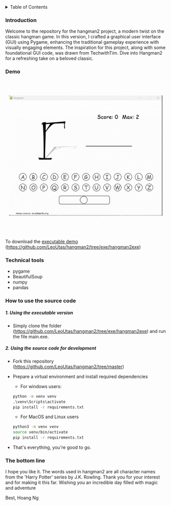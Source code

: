 <details>
  <summary>Table of Contents</summary>
  <ol>
    <li>
      <a href="#introduction">Introduction</a>
    </li>
    <li><a href="#demo">Demo</a></li>
    <li><a href="#technical-tools">Technical Tools</a></li>
    <li><a href="#how-to-use-the-source-code">How to use the source code</a></li>
    <li><a href="#the-bottom-line">The Bottom Line</a></li>
  </ol>
</details>

### Introduction

Welcome to the repository for the hangman2 project, a modern twist on the classic hangman game. In this version, I crafted a graphical user interface (GUI) using Pygame, enhancing the traditional gameplay experience with visually engaging elements. The inspiration for this project, along with some foundational GUI code, was drawn from TechwithTim. Dive into Hangman2 for a refreshing take on a beloved classic.

### Demo

<p align="center">
  <a href="Video URL">
    <img src="/video/hangman2.gif" width="480" alt="Alt text for the image"/>
  </a>
</p>

To download the <a href="https://github.com/LeoUtas/hangman2/tree/exe/hangman2exe" target="_blank" rel="noopener noreferrer"> executable demo </a> (https://github.com/LeoUtas/hangman2/tree/exe/hangman2exe)

### Technical tools

-   pygame
-   BeautifulSoup
-   numpy
-   pandas

### How to use the source code

##### 1. Using the executable version

-   Simply clone the folder (https://github.com/LeoUtas/hangman2/tree/exe/hangman2exe) and run the file main.exe.

##### 2. Using the source code for development

-   Fork this repository (https://github.com/LeoUtas/hangman2/tree/master)
-   Prepare a virtual environment and install required dependencies

    -   For windows users:

    ```cmd
    python -m venv venv
    .\venv\Scripts\activate
    pip install -r requirements.txt
    ```

    -   For MacOS and Linux users

    ```bash
    python3 -m venv venv
    source venv/bin/activate
    pip install -r requirements.txt
    ```

-   That's everything, you're good to go.

### The bottom line

I hope you like it. The words used in hangman2 are all character names from the 'Harry Potter' series by J.K. Rowling. Thank you for your interest and for making it this far. Wishing you an incredible day filled with magic and adventure

Best,
Hoang Ng
